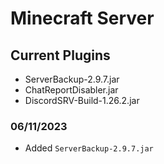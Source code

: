 # Minecraft Server


## Current Plugins

- ServerBackup-2.9.7.jar
- ChatReportDisabler.jar
- DiscordSRV-Build-1.26.2.jar

### 06/11/2023
- Added `ServerBackup-2.9.7.jar`